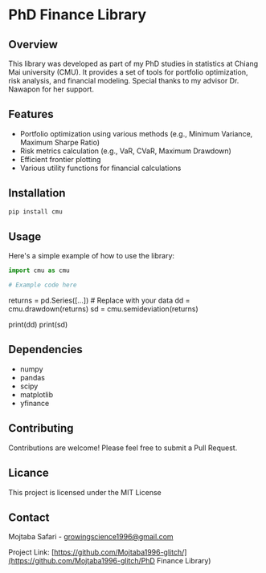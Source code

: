 # PhD Finance Library

## Overview
This library was developed as part of my PhD studies in statistics at Chiang Mai university (CMU). It provides a set of tools for portfolio optimization, risk analysis, and financial modeling.
Special thanks to my advisor Dr. Nawapon for her support.

## Features
- Portfolio optimization using various methods (e.g., Minimum Variance, Maximum Sharpe Ratio)
- Risk metrics calculation (e.g., VaR, CVaR, Maximum Drawdown)
- Efficient frontier plotting
- Various utility functions for financial calculations

## Installation
```bash
pip install cmu
```

## Usage
Here's a simple example of how to use the library:

```python
import cmu as cmu

# Example code here
```
returns = pd.Series([...])  # Replace with your data
dd = cmu.drawdown(returns)
sd = cmu.semideviation(returns)

print(dd)
print(sd)


## Dependencies
- numpy
- pandas
- scipy
- matplotlib
- yfinance


## Contributing
Contributions are welcome! Please feel free to submit a Pull Request.

## Licance
This project is licensed under the MIT License

## Contact
Mojtaba Safari - growingscience1996@gmail.com 

Project Link: [https://github.com/Mojtaba1996-glitch/](https://github.com/Mojtaba1996-glitch/PhD Finance Library)
